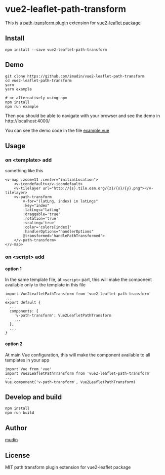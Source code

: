 # vue2-leaflet-path-transform

This is a [path-transform plugin](https://www.npmjs.com/package/leaflet-path-transform) extension for [vue2-leaflet package](https://github.com/KoRiGaN/Vue2Leaflet)

## Install

    npm install --save vue2-leaflet-path-transform

## Demo

    git clone https://github.com/imudin/vue2-leaflet-path-transform
    cd vue2-leaflet-path-transform
    yarn
    yarn example

    # or alternatively using npm
    npm install
    npm run example

Then you should be able to navigate with your browser and see the demo in http://localhost:4000/

You can see the demo code in the file [example.vue](example.vue)

## Usage

### on &lt;template&gt; add

something like this

    <v-map :zoom=11 :center="initialLocation">
        <v-icondefault></v-icondefault>
        <v-tilelayer url="http://{s}.tile.osm.org/{z}/{x}/{y}.png"></v-tilelayer>
        <v-path-transform 
            v-for="(latLng, index) in latLngs"
            :key="index"
            :latLngs="latLng"
            :draggable='true'
            :rotation='true'
            :scaling='true'
            :color='colors[index]'
            :handlerOptions="handlerOptions"
            @transformed='handlePathTransformed'>
        </v-path-transform>
    </v-map>

### on &lt;script&gt; add

#### option 1

In the same template file, at `<script>` part, this will make the component available only to the template in this file

    import Vue2LeafletPathTransform from 'vue2-leaflet-path-transform'
    ...
    export default {
      ...
      components: {
        'v-path-transform': Vue2LeafletPathTransform
        ...
      },
      ...
    }

#### option 2

At main Vue configuration, this will make the component available to all templates in your app

    import Vue from 'vue'
    import Vue2LeafletPathTransform from 'vue2-leaflet-path-transform'
    ...
    Vue.component('v-path-transform', Vue2LeafletPathTransform)

## Develop and build

    npm install
    npm run build

## Author

[mudin](https://github.com/mudin/)


## License

MIT
path transform plugin extension for vue2-leaflet package
